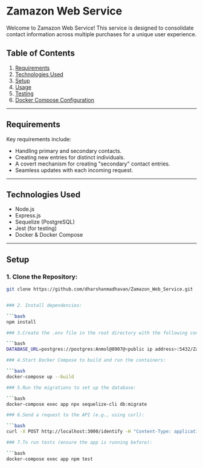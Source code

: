 # Zamazon Web Service

Welcome to Zamazon Web Service! This service is designed to consolidate contact information across multiple purchases for a unique user experience.

## Table of Contents
1. [Requirements](#requirements)
2. [Technologies Used](#technologies-used)
3. [Setup](#setup)
4. [Usage](#usage)
5. [Testing](#testing)
6. [Docker Compose Configuration](#docker-compose-configuration)

---

## Requirements

Key requirements include:

- Handling primary and secondary contacts.
- Creating new entries for distinct individuals.
- A covert mechanism for creating "secondary" contact entries.
- Seamless updates with each incoming request.

---

## Technologies Used

- Node.js
- Express.js
- Sequelize (PostgreSQL)
- Jest (for testing)
- Docker & Docker Compose

---

## Setup

### 1. Clone the Repository:

```bash
git clone https://github.com/dharshanmadhavan/Zamazon_Web_Service.git


### 2. Install dependencies:

```bash
npm install

### 3.Create the .env file in the root directory with the following content:

```bash
DATABASE_URL=postgres://postgres:Anmol@8907@<public ip address>:5432/Zamazondb

### 4.Start Docker Compose to build and run the containers:

```bash
docker-compose up --build

### 5.Run the migrations to set up the database:

```bash
docker-compose exec app npx sequelize-cli db:migrate

### 6.Send a request to the API (e.g., using curl):

```bash
curl -X POST http://localhost:3000/identify -H "Content-Type: application/json" -d '{"email": "user@example.com", "phoneNumber": "1234567890"}'

### 7.To run tests (ensure the app is running before):

```bash
docker-compose exec app npm test
